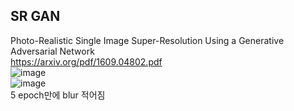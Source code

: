 ## SR GAN
Photo-Realistic Single Image Super-Resolution Using a Generative Adversarial Network \
https://arxiv.org/pdf/1609.04802.pdf \
![image](https://user-images.githubusercontent.com/96934018/159046205-743267c6-5298-49dc-9444-ae80dd172625.png) \
![image](https://user-images.githubusercontent.com/96934018/159046163-148bb5b2-bd4b-402e-9093-72c03a3a2e4a.png) \
5 epoch만에 blur 적어짐
